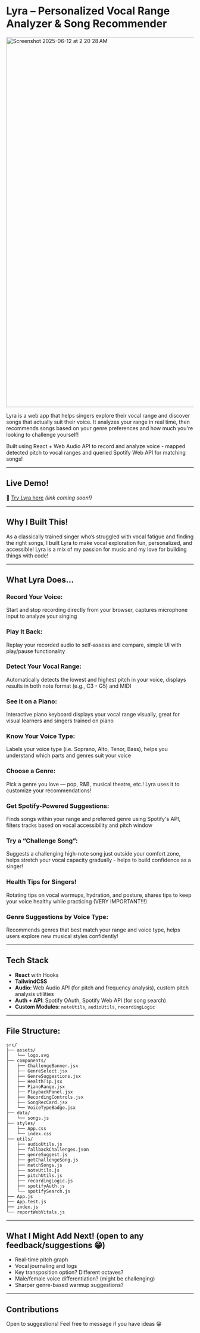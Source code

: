 # Lyra – Personalized Vocal Range Analyzer & Song Recommender 

<img width="991" alt="Screenshot 2025-06-12 at 2 20 28 AM" src="https://github.com/user-attachments/assets/201cd476-899f-4098-9468-0f8095da8b49" />

Lyra is a web app that helps singers explore their vocal range and discover songs that actually suit their voice. It analyzes your range in real time, then recommends songs based on your genre preferences and how much you're looking to challenge yourself!

Built using React + Web Audio API to record and analyze voice - mapped detected pitch to vocal ranges and queried Spotify Web API for matching songs!

---

## Live Demo!

🔗 [Try Lyra here](#) *(link coming soon!)*

---

## Why I Built This!

As a classically trained singer who’s struggled with vocal fatigue and finding the right songs, I built Lyra to make vocal exploration fun, personalized, and accessible! Lyra is a mix of my passion for music and my love for building things with code!

---

## What Lyra Does...

### Record Your Voice:
Start and stop recording directly from your browser, captures microphone input to analyze your singing

### Play It Back: 
Replay your recorded audio to self-assess and compare, simple UI with play/pause functionality

### Detect Your Vocal Range:
Automatically detects the lowest and highest pitch in your voice, displays results in both note format (e.g., C3 - G5) and MIDI

### See It on a Piano:
Interactive piano keyboard displays your vocal range visually, great for visual learners and singers trained on piano

### Know Your Voice Type:
Labels your voice type (i.e. Soprano, Alto, Tenor, Bass), helps you understand which parts and genres suit your voice

### Choose a Genre:
Pick a genre you love — pop, R&B, musical theatre, etc.! Lyra uses it to customize your recommendations! 

### Get Spotify-Powered Suggestions:
Finds songs within your range and preferred genre using Spotify's API, filters tracks based on vocal accessibility and pitch window

### Try a “Challenge Song”:
Suggests a challenging high-note song just outside your comfort zone, helps stretch your vocal capacity gradually - helps to build confidence as a singer!

### Health Tips for Singers!
Rotating tips on vocal warmups, hydration, and posture, shares tips to keep your voice healthy while practicing (VERY IMPORTANT!!!)

### Genre Suggestions by Voice Type:
Recommends genres that best match your range and voice type, helps users explore new musical styles confidently!

---

## Tech Stack 

- **React** with Hooks  
- **TailwindCSS**  
- **Audio**: Web Audio API (for pitch and frequency analysis), custom pitch analysis utilities
- **Auth + API**: Spotify OAuth, Spotify Web API (for song search)
- **Custom Modules**: `noteUtils`, `audioUtils`, `recordingLogic`

---

## File Structure:

```
src/
├── assets/
│   └── logo.svg
├── components/
│   ├── ChallengeBanner.jsx
│   ├── GenreSelect.jsx
│   ├── GenreSuggestions.jsx
│   ├── HealthTip.jsx
│   ├── PianoRange.jsx
│   ├── PlaybackPanel.jsx
│   ├── RecordingControls.jsx
│   ├── SongRecCard.jsx
│   └── VoiceTypeBadge.jsx
├── data/
│   └── songs.js
├── styles/
│   ├── App.css
│   └── index.css
├── utils/
│   ├── audioUtils.js
│   ├── fallbackChallenges.json
│   ├── genreSuggest.js
│   ├── getChallengeSong.js
│   ├── matchSongs.js
│   ├── noteUtils.js
│   ├── pitchUtils.js
│   ├── recordingLogic.js
│   ├── spotifyAuth.js
│   └── spotifySearch.js
├── App.js
├── App.test.js
├── index.js
└── reportWebVitals.js
```

---

## What I Might Add Next! (open to any feedback/suggestions 😁)

- Real-time pitch graph
- Vocal journaling and logs
- Key transposition option? Different octaves? 
- Male/female voice differentiation? (might be challenging)
- Sharper genre-based warmup suggestions?

---

## Contributions

Open to suggestions! Feel free to message if you have ideas 😁
